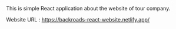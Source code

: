 This is simple React application about the website of tour company.

Website URL : https://backroads-react-website.netlify.app/